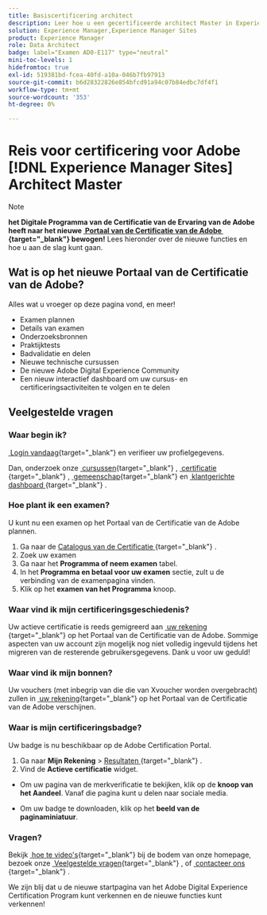 ```yaml
---
title: Basiscertificering architect
description: Leer hoe u een gecertificeerde architect Master in Experience Manager Sites kunt worden.
solution: Experience Manager,Experience Manager Sites
product: Experience Manager
role: Data Architect
badge: label="Examen AD0-E117" type="neutral"
mini-toc-levels: 1
hidefromtoc: true
exl-id: 519381bd-fcea-40fd-a10a-046b7fb97913
source-git-commit: b6d28322826e854bfcd91a94c07b84edbc7df4f1
workflow-type: tm+mt
source-wordcount: '353'
ht-degree: 0%

---
```


# Reis voor certificering voor Adobe [!DNL Experience Manager Sites] Architect Master

>[!NOTE]
>
>**het Digitale Programma van de Certificatie van de Ervaring van de Adobe heeft naar het nieuwe [&#x200B; Portaal van de Certificatie van de Adobe &#x200B;](https://certification.adobe.com/){target="_blank"}  bewogen!** Lees hieronder over de nieuwe functies en hoe u aan de slag kunt gaan.

## Wat is op het nieuwe Portaal van de Certificatie van de Adobe?

Alles wat u vroeger op deze pagina vond, en meer!

* Examen plannen
* Details van examen
* Onderzoeksbronnen
* Praktijktests
* Badvalidatie en delen
* Nieuwe technische cursussen
* De nieuwe Adobe Digital Experience Community
* Een nieuw interactief dashboard om uw cursus- en certificeringsactiviteiten te volgen en te delen

## Veelgestelde vragen

### Waar begin ik?

[&#x200B; Login vandaag &#x200B;](https://certification.adobe.com/){target="_blank"}  en verifieer uw profielgegevens.

Dan, onderzoek onze [&#x200B; cursussen &#x200B;](https://certification.adobe.com/courses/?/courses){target="_blank"} , [&#x200B; certificatie &#x200B;](https://certification.adobe.com/certifications){target="_blank"} , [&#x200B; gemeenschap &#x200B;](https://certification.adobe.com/community/){target="_blank"}  en [&#x200B; klantgerichte dashboard &#x200B;](https://certification.adobe.com/user/dashboard){target="_blank"} .

### Hoe plant ik een examen?

U kunt nu een examen op het Portaal van de Certificatie van de Adobe plannen.

1. Ga naar de [&#x200B; Catalogus van de Certificatie &#x200B;](https://certification.adobe.com/certifications){target="_blank"} .
2. Zoek uw examen
3. Ga naar het **Programma of neem examen** tabel.
4. In het **Programma en betaal voor uw examen** sectie, zult u de verbinding van de examenpagina vinden.
5. Klik op het **examen van het Programma** knoop.

### Waar vind ik mijn certificeringsgeschiedenis?

Uw actieve certificatie is reeds gemigreerd aan [&#x200B; uw rekening &#x200B;](https://certification.adobe.com/user/certifications){target="_blank"}  op het Portaal van de Certificatie van de Adobe. Sommige aspecten van uw account zijn mogelijk nog niet volledig ingevuld tijdens het migreren van de resterende gebruikersgegevens. Dank u voor uw geduld!

### Waar vind ik mijn bonnen?

Uw vouchers (met inbegrip van die die van Xvoucher worden overgebracht) zullen in [&#x200B; uw rekening &#x200B;](https://certification.adobe.com/user/purchases){target="_blank"}  op het Portaal van de Certificatie van de Adobe verschijnen.

### Waar is mijn certificeringsbadge?

Uw badge is nu beschikbaar op de Adobe Certification Portal.

1. Ga naar **Mijn Rekening** > [&#x200B; Resultaten &#x200B;](https://certification.adobe.com/user/achievements?%2Fuser%2Fachievements){target="_blank"} .
2. Vind de **Actieve certificatie** widget.

* Om uw pagina van de merkverificatie te bekijken, klik op de **knoop van het Aandeel**. Vanaf die pagina kunt u delen naar sociale media.

* Om uw badge te downloaden, klik op het **beeld van de paginaminiatuur**.

### Vragen?

Bekijk [&#x200B; hoe te video&#39;s &#x200B;](https://certification.adobe.com/#){target="_blank"}  bij de bodem van onze homepage, bezoek onze [&#x200B; Veelgestelde vragen &#x200B;](https://certification.adobe.com/support/faq){target="_blank"} , of [&#x200B; contacteer ons &#x200B;](https://certification.adobe.com/support/contactus){target="_blank"} .

We zijn blij dat u de nieuwe startpagina van het Adobe Digital Experience Certification Program kunt verkennen en de nieuwe functies kunt verkennen!

<!-- 

## Exam details {#exam-details}

* Level: Master (3-5 years' experience)
* Passing Score: 29/50
* Time: 100 mins
* Delivery: Online proctored (requires camera access)
* Available languages: English, Japanese
* Cost: $225 (global) / $150 (India)
* Exam ID: AD0-E117 (English), AD0-E117-J (Japanese)

{{questions}}

-->
